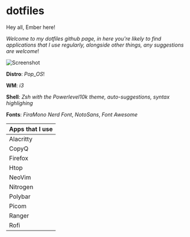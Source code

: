 # dotfiles

Hey all, Ember here! 

*Welcome to my dotfiles github page, in here you're likely to find applications that I use regularly, alongside other things, any suggestions are welcome*!

![Screenshot](https://user-images.githubusercontent.com/61599413/103363757-4f3cd700-4a92-11eb-84db-f607f980d3ac.png)

**Distro**: *Pop_OS*!

**WM**: *i3*

**Shell**: *Zsh with the Powerlevel10k theme, auto-suggestions, syntax highlighing*


**Fonts**: *FiraMono Nerd Font*, *NotoSans*, *Font Awesome*

| Apps that I use  |
| ------------- |
| Alacritty |
| CopyQ | 
| Firefox | 
| Htop | 
| NeoVim |
| Nitrogen | 
| Polybar | 
| Picom |
| Ranger |
| Rofi | 



